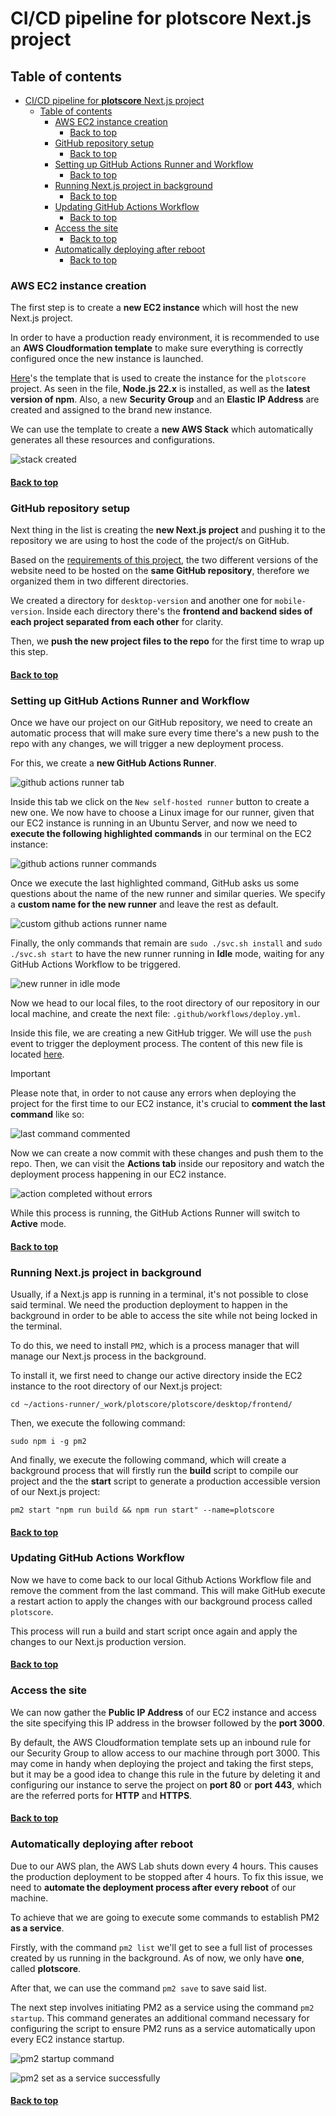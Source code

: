 # CI/CD pipeline for **plotscore** Next.js project

## Table of contents

- [CI/CD pipeline for **plotscore** Next.js project](#cicd-pipeline-for-plotscore-nextjs-project)
  - [Table of contents](#table-of-contents)
    - [AWS EC2 instance creation](#aws-ec2-instance-creation)
      - [Back to top](#back-to-top)
    - [GitHub repository setup](#github-repository-setup)
      - [Back to top](#back-to-top-1)
    - [Setting up GitHub Actions Runner and Workflow](#setting-up-github-actions-runner-and-workflow)
      - [Back to top](#back-to-top-2)
    - [Running Next.js project in background](#running-nextjs-project-in-background)
      - [Back to top](#back-to-top-3)
    - [Updating GitHub Actions Workflow](#updating-github-actions-workflow)
      - [Back to top](#back-to-top-4)
    - [Access the site](#access-the-site)
      - [Back to top](#back-to-top-5)
    - [Automatically deploying after reboot](#automatically-deploying-after-reboot)
      - [Back to top](#back-to-top-6)

### AWS EC2 instance creation

The first step is to create a **new EC2 instance** which will host the new Next.js project.

In order to have a production ready environment, it is recommended to use an **AWS Cloudformation template** to make sure everything is correctly configured once the new instance is launched.

[Here](https://github.com/cmilsor245/plotscore/blob/main/.aws/cloudformation.yml)'s the template that is used to create the instance for the `plotscore` project. As seen in the file, **Node.js 22.x** is installed, as well as the **latest version of npm**. Also, a new **Security Group** and an **Elastic IP Address** are created and assigned to the brand new instance.

We can use the template to create a **new AWS Stack** which automatically generates all these resources and configurations.

![stack created](image.png)

#### [Back to top](#cicd-pipeline-for-plotscore-nextjs-project)

### GitHub repository setup

Next thing in the list is creating the **new Next.js project** and pushing it to the repository we are using to host the code of the project/s on GitHub.

Based on the [requirements of this project](https://github.com/CPIFPAlanTuring/2daw-tfc-2324), the two different versions of the website need to be hosted on the **same GitHub repository**, therefore we organized them in two different directories.

We created a directory for `desktop-version` and another one for `mobile-version`. Inside each directory there's the **frontend and backend sides of each project separated from each other** for clarity.

Then, we **push the new project files to the repo** for the first time to wrap up  this step.

#### [Back to top](#cicd-pipeline-for-plotscore-nextjs-project)

### Setting up GitHub Actions Runner and Workflow

Once we have our project on our GitHub repository, we need to create an automatic process that will make sure every time there's a new push to the repo with any changes, we will trigger a new deployment process.

For this, we create a **new GitHub Actions Runner**.

![github actions runner tab](image-1.png)

Inside this tab we click on the `New self-hosted runner` button to create a new one. We now have to choose a Linux image for our runner, given that our EC2 instance is running in an Ubuntu Server, and now we need to **execute the following highlighted commands** in our terminal on the EC2 instance:

![github actions runner commands](image-2.png)

Once we execute the last highlighted command, GitHub asks us some questions about the name of the new runner and similar queries. We specify a **custom name for the new runner** and leave the rest as default.

![custom github actions runner name](image-3.png)

Finally, the only commands that remain are `sudo ./svc.sh install` and `sudo ./svc.sh start` to have the new runner running in **Idle** mode, waiting for any GitHub Actions Workflow to be triggered.

![new runner in idle mode](image-4.png)

Now we head to our local files, to the root directory of our repository in our local machine, and create the next file: `.github/workflows/deploy.yml`.

Inside this file, we are creating a new GitHub trigger. We will use the `push` event to trigger the deployment process. The content of this new file is located [here](https://github.com/cmilsor245/plotscore/blob/main/.github/workflows/deploy.yml).

> [!IMPORTANT]
> Please note that, in order to not cause any errors when deploying the project for the first time to our EC2 instance, it's crucial to **comment the last command** like so:

![last command commented](image-5.png)

Now we can create a now commit with these changes and push them to the repo. Then, we can visit the **Actions tab** inside our repository and watch the deployment process happening in our EC2 instance.

![action completed without errors](image-6.png)

While this process is running, the GitHub Actions Runner will switch to **Active** mode.

#### [Back to top](#cicd-pipeline-for-plotscore-nextjs-project)

### Running Next.js project in background

Usually, if a Next.js app is running in a terminal, it's not possible to close said terminal. We need the production deployment to happen in the background in order to be able to access the site while not being locked in the terminal.

To do this, we need to install `PM2`, which is a process manager that will manage our Next.js process in the background.

To install it, we first need to change our active directory inside the EC2 instance to the root directory of our Next.js project:

`cd ~/actions-runner/_work/plotscore/plotscore/desktop/frontend/`

Then, we execute the following command:

`sudo npm i -g pm2`

And finally, we execute the following command, which will create a background process that will firstly run the **build** script to compile our project and the the **start** script to generate a production accessible version of our Next.js project:

`pm2 start "npm run build && npm run start" --name=plotscore`

#### [Back to top](#cicd-pipeline-for-plotscore-nextjs-project)

### Updating GitHub Actions Workflow

Now we have to come back to our local Github Actions Workflow file and remove the comment from the last command. This will make GitHub execute a restart action to apply the changes with our background process called `plotscore`.

This process will run a build and start script once again and apply the changes to our Next.js production version.

#### [Back to top](#cicd-pipeline-for-plotscore-nextjs-project)

### Access the site

We can now gather the **Public IP Address** of our EC2 instance and access the site specifying this IP address in the browser followed by the **port 3000**.

By default, the AWS Cloudformation template sets up an inbound rule for our Security Group to allow access to our machine through port 3000. This may come in handy when deploying the project and taking the first steps, but it may be a good idea to change this rule in the future by deleting it and configuring our instance to serve the project on **port 80** or **port 443**, which are the referred ports for **HTTP** and **HTTPS**.

#### [Back to top](#cicd-pipeline-for-plotscore-nextjs-project)

### Automatically deploying after reboot

Due to our AWS plan, the AWS Lab shuts down every 4 hours. This causes the production deployment to be stopped after 4 hours. To fix this issue, we need to **automate the deployment process after every reboot** of our machine.

To achieve that we are going to execute some commands to establish PM2 **as a service**.

Firstly, with the command `pm2 list` we'll get to see a full list of processes created by us running in the background. As of now, we only have **one**, called **plotscore**.

After that, we can use the command `pm2 save` to save said list.

The next step involves initiating PM2 as a service using the command `pm2 startup`. This command generates an additional command necessary for configuring the script to ensure PM2 runs as a service automatically upon every EC2 instance startup.

![pm2 startup command](image-7.png)

![pm2 set as a service successfully](image-8.png)

#### [Back to top](#cicd-pipeline-for-plotscore-nextjs-project)
